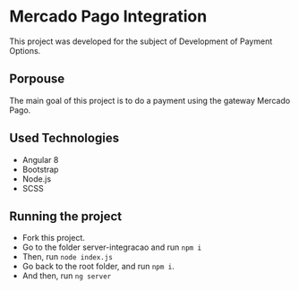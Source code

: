 # Mercado Pago Integration

This project was developed for the subject of Development of Payment Options.

## Porpouse

The main goal of this project is to do a payment using the gateway Mercado Pago.

## Used Technologies

- Angular 8
- Bootstrap
- Node.js
- SCSS

## Running the project

- Fork this project.
- Go to the folder server-integracao and run `npm i`
- Then, run `node index.js`
- Go back to the root folder, and run `npm i`. 
- And then, run `ng server`
